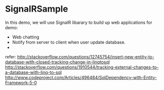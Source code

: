 SignalRSample
=============

In this demo, we will use SignalR libarary to build up web applications for demo:
+ Web chatting
+ Notify from server to client when user update database.
+ 
refer:
http://stackoverflow.com/questions/12745754/insert-new-entity-to-database-with-closed-tracking-change-in-linqtosql
http://stackoverflow.com/questions/1910544/tracking-external-changes-to-a-database-with-linq-to-sql
http://www.codeproject.com/Articles/496484/SqlDependency-with-Entity-Framework-5-0
